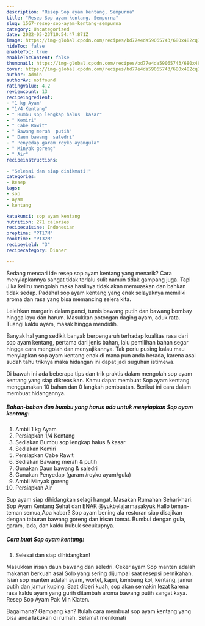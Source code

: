 ```yaml
---
description: "Resep Sop ayam kentang, Sempurna"
title: "Resep Sop ayam kentang, Sempurna"
slug: 1567-resep-sop-ayam-kentang-sempurna
category: Uncategorized
date: 2022-05-23T10:54:47.871Z
image: https://img-global.cpcdn.com/recipes/bd77e4da59065743/680x482cq70/sop-ayam-kentang-foto-resep-utama.jpg
hideToc: false
enableToc: true
enableTocContent: false
thumbnail: https://img-global.cpcdn.com/recipes/bd77e4da59065743/680x482cq70/sop-ayam-kentang-foto-resep-utama.jpg
cover: https://img-global.cpcdn.com/recipes/bd77e4da59065743/680x482cq70/sop-ayam-kentang-foto-resep-utama.jpg
author: Admin
authorAv: notfound
ratingvalue: 4.2
reviewcount: 13
recipeingredient:
- "1 kg Ayam"
- "1/4 Kentang"
- " Bumbu sop lengkap halus  kasar"
- " Kemiri"
- " Cabe Rawit"
- " Bawang merah  putih"
- " Daun bawang  saledri"
- " Penyedap garam royko ayamgula"
- " Minyak goreng"
- " Air"
recipeinstructions:

- "Selesai dan siap dinikmati!"
categories:
- Resep
tags:
- sop
- ayam
- kentang

katakunci: sop ayam kentang 
nutrition: 271 calories
recipecuisine: Indonesian
preptime: "PT17M"
cooktime: "PT32M"
recipeyield: "3"
recipecategory: Dinner

---
```



Sedang mencari ide resep sop ayam kentang yang menarik? Cara menyiapkannya sangat tidak terlalu sulit namun tidak gampang juga. Tapi Jika keliru mengolah maka hasilnya tidak akan memuaskan dan bahkan tidak sedap. Padahal sop ayam kentang yang enak selayaknya memiliki aroma dan rasa yang bisa memancing selera kita.


Lelehkan margarin dalam panci, tumis bawang putih dan bawang bombay hingga layu dan harum. Masukkan potongan daging ayam, aduk rata. Tuangi kaldu ayam, masak hingga mendidih.

Banyak hal yang sedikit banyak berpengaruh terhadap kualitas rasa dari sop ayam kentang, pertama dari jenis bahan, lalu pemilihan bahan segar hingga cara mengolah dan menyajikannya. Tak perlu pusing kalau mau menyiapkan sop ayam kentang enak di mana pun anda berada, karena asal sudah tahu triknya maka hidangan ini dapat jadi suguhan istimewa.


Di bawah ini ada beberapa tips dan trik praktis dalam mengolah sop ayam kentang yang siap dikreasikan. Kamu dapat membuat Sop ayam kentang menggunakan 10 bahan dan 0 langkah pembuatan. Berikut ini cara dalam membuat hidangannya.

<!--inarticleads1-->

##### Bahan-bahan dan bumbu yang harus ada untuk menyiapkan Sop ayam kentang:

1. Ambil 1 kg Ayam
1. Persiapkan 1/4 Kentang
1. Sediakan  Bumbu sop lengkap halus &amp; kasar
1. Sediakan  Kemiri
1. Persiapkan  Cabe Rawit
1. Sediakan  Bawang merah &amp; putih
1. Gunakan  Daun bawang &amp; saledri
1. Gunakan  Penyedap (garam /royko ayam/gula)
1. Ambil  Minyak goreng
1. Persiapkan  Air


Sup ayam siap dihidangkan selagi hangat. Masakan Rumahan Sehari-hari: Sop Ayam Kentang Sehat dan ENAK @yukbelajarmasakyuk Hallo teman-teman semua,Apa kabar? Sop ayam bening ala restoran siap disajikan dengan taburan bawang goreng dan irisan tomat. Bumbui dengan gula, garam, lada, dan kaldu bubuk secukupnya. 

<!--inarticleads2-->

##### Cara buat Sop ayam kentang:


1. Selesai dan siap dihidangkan!

Masukkan irisan daun bawang dan seledri. Ceker ayam Sop manten adalah makanan berkuah asal Solo yang sering dijumpai saat resepsi pernikahan. Isian sop manten adalah ayam, wortel, kapri, kembang kol, kentang, jamur putih dan jamur kuping. Saat diberi kuah, sop akan semakin lezat karena rasa kaldu ayam yang gurih ditambah aroma bawang putih sangat kaya. Resep Sop Ayam Pak Min Klaten. 

Bagaimana? Gampang kan? Itulah cara membuat sop ayam kentang yang bisa anda lakukan di rumah. Selamat menikmati
